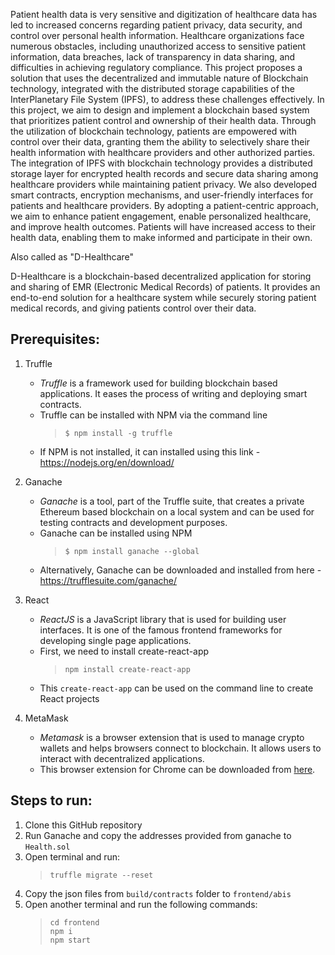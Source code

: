 Patient health data is very sensitive and digitization of healthcare data has led to increased concerns regarding patient privacy, data security, and control over personal health information.
Healthcare organizations face numerous obstacles, including unauthorized access to sensitive patient information, data breaches, lack of transparency in data sharing, and difficulties in achieving regulatory compliance.
This project proposes a solution that uses the decentralized and immutable nature of Blockchain technology, integrated with the distributed storage capabilities of the InterPlanetary File System (IPFS), to address these challenges effectively. In this project, we aim to design and implement a blockchain based system that prioritizes patient control and ownership of their health data.
Through the utilization of blockchain technology, patients are empowered with control over their data, granting them the ability to selectively share their health information with healthcare providers and other authorized parties.
The integration of IPFS with blockchain technology provides a distributed storage layer for encrypted health records and secure data sharing among healthcare providers while maintaining patient privacy.
We also developed smart contracts, encryption mechanisms, and user-friendly interfaces for patients and healthcare providers.
By adopting a patient-centric approach, we aim to enhance patient engagement, enable personalized healthcare, and improve health outcomes.
Patients will have increased access to their health data, enabling them to make informed and participate in their own.

Also called as "D-Healthcare"

D-Healthcare is a blockchain-based decentralized application for storing and sharing of EMR (Electronic Medical Records) of patients. It provides an end-to-end solution for a healthcare system while securely storing patient medical records, and giving patients control over their data.

## Prerequisites:

1. Truffle

   - _Truffle_ is a framework used for building blockchain based applications. It eases the process of writing and deploying smart contracts.
   - Truffle can be installed with NPM via the command line
     > `$ npm install -g truffle`
   - If NPM is not installed, it can installed using this link - https://nodejs.org/en/download/

2. Ganache

   - _Ganache_ is a tool, part of the Truffle suite, that creates a private Ethereum based blockchain on a local system and can be used for testing contracts and development purposes.
   - Ganache can be installed using NPM
     > `$ npm install ganache --global`
   - Alternatively, Ganache can be downloaded and installed from here - https://trufflesuite.com/ganache/

3. React

   - _ReactJS_ is a JavaScript library that is used for building user interfaces. It is one of the famous frontend frameworks for developing single page applications.
   - First, we need to install create-react-app
     > `npm install create-react-app`
   - This `create-react-app` can be used on the command line to create React projects

4. MetaMask
   - _Metamask_ is a browser extension that is used to manage crypto wallets and helps browsers connect to blockchain. It allows users to interact with decentralized applications.
   - This browser extension for Chrome can be downloaded from [here](https://chrome.google.com/webstore/detail/metamask/nkbihfbeogaeaoehlefnkodbefgpgknn?hl=en).

## Steps to run:

1. Clone this GitHub repository
2. Run Ganache and copy the addresses provided from ganache to `Health.sol`
3. Open terminal and run:
   > `truffle migrate --reset`
4. Copy the json files from `build/contracts` folder to `frontend/abis`
5. Open another terminal and run the following commands:
   > `cd frontend` <br> `npm i` <br> `npm start`
